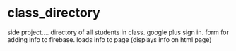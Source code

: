 # class_directory
side project.... directory of all students in class. google plus sign in. form for adding info to firebase. loads info to page (displays info on html page)
